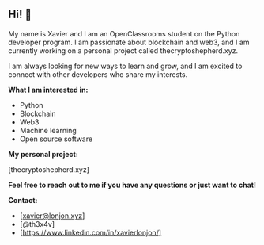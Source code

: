 ## Hi! 👋

My name is Xavier and I am an OpenClassrooms student on the Python developer program. I am passionate about blockchain and web3, and I am currently working on a personal project called thecryptoshepherd.xyz.

I am always looking for new ways to learn and grow, and I am excited to connect with other developers who share my interests.

**What I am interested in:**

* Python
* Blockchain
* Web3
* Machine learning
* Open source software

**My personal project:**

[thecryptoshepherd.xyz]

**Feel free to reach out to me if you have any questions or just want to chat!**

**Contact:**

* [xavier@lonjon.xyz]
* [@th3x4v]
* [https://www.linkedin.com/in/xavierlonjon/]
